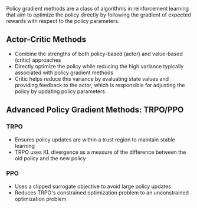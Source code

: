 Policy gradient methods are a class of algorithms in reinforcement learning that aim to optimize the policy directly by following the gradient of expected rewards with respect to the policy parameters. 

## Actor-Critic Methods

* Combine the strengths of both policy-based (actor) and value-based (critic) approaches
* Directly optimize the policy while reducing the high variance typically associated with policy gradient methods
* Critic helps reduce this variance by evaluating state values and providing feedback to the actor, which is responsible for adjusting the policy by updating policy parameters

## Advanced Policy Gradient Methods: TRPO/PPO

### TRPO

* Ensures policy updates are within a trust region to maintain stable learning
* TRPO uses KL divergence as a measure of the difference between the old policy and the new policy

### PPO

* Uses a clipped surrogate objective to avoid large policy updates
* Reduces TRPO's constrained optimization problem to an unconstrained optimization problem 
